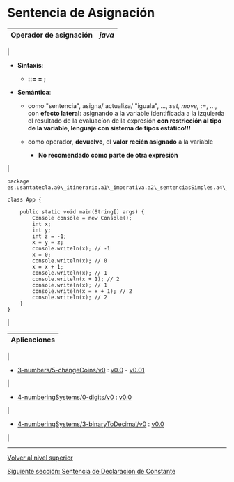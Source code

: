 # Sentencia de Asignación






| Operador de asignación | *java* |
| --- | --- |
| 
* **Sintaxis**:


	+ *<expresion>* **::=** *<identificador>* **=** *<expresion>* **;**

* **Semántica**:


	+ como "sentencia", asigna/ actualiza/ "iguala", …​, *set, move, :=*, …​, con **efecto lateral**: asignando a la variable identificada a la izquierda el resultado de la evaluacíon de la expresión **con restricción al tipo de la variable, lenguaje con sistema de tipos estático!!!**
	+ como operador, **devuelve**, el **valor recién asignado** a la variable
	
	
		- **No recomendado como parte de otra expresión**



 | 


```
package es.usantatecla.a0\_itinerario.a1\_imperativa.a2\_sentenciasSimples.a4\_asignacion;

class App {

    public static void main(String[] args) {
        Console console = new Console();
        int x;
        int y;
        int z = -1;
        x = y = z;
        console.writeln(x); // -1
        x = 0;
        console.writeln(x); // 0
        x = x + 1;
        console.writeln(x); // 1
        console.writeln(x + 1); // 2
        console.writeln(x); // 1
        console.writeln(x = x + 1); // 2
        console.writeln(x); // 2
    }
}
```


 |








| **Aplicaciones** |
| --- |
| 
* [3-numbers/5-changeCoins/v0](https://github.com/USantaTecla-0-domains/0-simpleDomains/blob/master/docs/3-numbers.md#5-changecoinsv0) : [v0.0](https://github.com/USantaTecla-tech-java/src/blob/main/src/main/java/es/usantatecla/a3_numbers/a5_changeCoins/v0_0/App.java) - [v0.01](https://github.com/USantaTecla-tech-java/src/blob/main/src/main/java/es/usantatecla/a3_numbers/a5_changeCoins/v0_01/App.java)


 | 
* [4-numberingSystems/0-digits/v0](https://github.com/USantaTecla-0-domains/0-simpleDomains/blob/master/docs/4-numberingSystems.md#0-digitsv0) : [v0.0](https://github.com/USantaTecla-tech-java/src/blob/main/src/main/java/es/usantatecla/a4_numberingSystems/a0_digits/v0_0/App.java)


 | 
* [4-numberingSystems/3-binaryToDecimal/v0](https://github.com/USantaTecla-0-domains/0-simpleDomains/blob/master/docs/4-numberingSystems.md#3-binaryToDecimalv0) : [v0.0](https://github.com/USantaTecla-tech-java/src/blob/main/src/main/java/es/usantatecla/a4_numberingSystems/a3_binaryToDecimal/v0_0/App.java)


 |


---

[Volver al nivel superior](../README.md)

[Siguiente sección: Sentencia de Declaración de Constante](../u5constantDeclaration/README.md)
